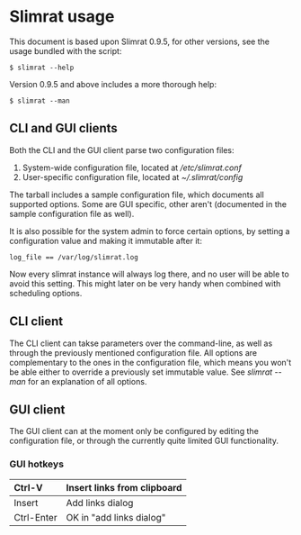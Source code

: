 # Slimrat usage #

This document is based upon Slimrat 0.9.5, for other versions, see the usage bundled with the script:
```
$ slimrat --help
```

Version 0.9.5 and above includes a more thorough help:
```
$ slimrat --man
```

## CLI and GUI clients ##

Both the CLI and the GUI client parse two configuration files:
  1. System-wide configuration file, located at _/etc/slimrat.conf_
  1. User-specific configuration file, located at _~/.slimrat/config_

The tarball includes a sample configuration file, which documents all supported options. Some are GUI specific, other aren't (documented in the sample configuration file as well).

It is also possible for the system admin to force certain options, by setting a configuration value and making it immutable after it:
```
log_file == /var/log/slimrat.log
```
Now every slimrat instance will always log there, and no user will be able to avoid this setting.
This might later on be very handy when combined with scheduling options.

## CLI client ##

The CLI client can takse parameters over the command-line, as well as through the previously mentioned configuration file. All options are complementary to the ones in the configuration file, which means you won't be able either to override a previously set immutable value. See _slimrat --man_ for an explanation of all options.

## GUI client ##

The GUI client can at the moment only be configured by editing the configuration file, or through the currently quite limited GUI functionality.

### GUI hotkeys ###
| Ctrl-V | Insert links from clipboard|
|:-------|:---------------------------|
| Insert | Add links dialog |
| Ctrl-Enter | OK in "add links dialog" |